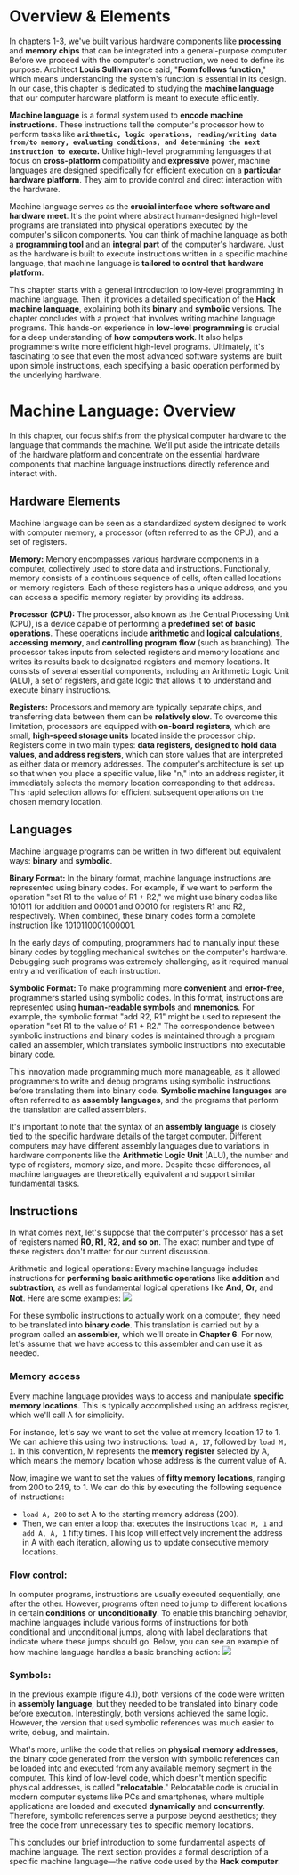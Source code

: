 # Overview & Elements
In chapters 1-3, we've built various hardware components like **processing** and **memory chips** that can be integrated into a general-purpose computer. Before we proceed with the computer's construction, we need to define its purpose. Architect **Louis Sullivan** once said, "**Form follows function**," which means understanding the system's function is essential in its design. In our case, this chapter is dedicated to studying the **machine language** that our computer hardware platform is meant to execute efficiently.

**Machine language** is a formal system used to **encode machine instructions**. These instructions tell the computer's processor how to perform tasks like **`arithmetic, logic operations, reading/writing data from/to memory, evaluating conditions, and determining the next instruction to execute`.** Unlike high-level programming languages that focus on **cross-platform** compatibility and **expressive** power, machine languages are designed specifically for efficient execution on a **particular hardware platform**. They aim to provide control and direct interaction with the hardware.

Machine language serves as the **crucial interface where software and hardware meet**. It's the point where abstract human-designed high-level programs are translated into physical operations executed by the computer's silicon components. You can think of machine language as both a **programming tool** and an **integral part** of the computer's hardware. Just as the hardware is built to execute instructions written in a specific machine language, that machine language is **tailored to control that hardware platform**.

This chapter starts with a general introduction to low-level programming in machine language. Then, it provides a detailed specification of the **Hack machine language**, explaining both its **binary** and **symbolic** versions. The chapter concludes with a project that involves writing machine language programs. This hands-on experience in **low-level programming** is crucial for a deep understanding of **how computers work**. It also helps programmers write more efficient high-level programs. Ultimately, it's fascinating to see that even the most advanced software systems are built upon simple instructions, each specifying a basic operation performed by the underlying hardware.

# Machine Language: Overview
In this chapter, our focus shifts from the physical computer hardware to the language that commands the machine. We'll put aside the intricate details of the hardware platform and concentrate on the essential hardware components that machine language instructions directly reference and interact with.

## Hardware Elements
Machine language can be seen as a standardized system designed to work with computer memory, a processor (often referred to as the CPU), and a set of registers.

**Memory:** Memory encompasses various hardware components in a computer, collectively used to store data and instructions. Functionally, memory consists of a continuous sequence of cells, often called locations or memory registers. Each of these registers has a unique address, and you can access a specific memory register by providing its address.

**Processor (CPU):** The processor, also known as the Central Processing Unit (CPU), is a device capable of performing a **predefined set of basic operations**. These operations include **arithmetic** and **logical calculations**, **accessing memory**, and **controlling program flow** (such as branching). The processor takes inputs from selected registers and memory locations and writes its results back to designated registers and memory locations. It consists of several essential components, including an Arithmetic Logic Unit (ALU), a set of registers, and gate logic that allows it to understand and execute binary instructions.

**Registers:** Processors and memory are typically separate chips, and transferring data between them can be **relatively slow**. To overcome this limitation, processors are equipped with **on-board registers**, which are small, **high-speed storage units** located inside the processor chip. Registers come in two main types: **data registers, designed to hold data values, and address registers**, which can store values that are interpreted as either data or memory addresses. The computer's architecture is set up so that when you place a specific value, like "n," into an address register, it immediately selects the memory location corresponding to that address. This rapid selection allows for efficient subsequent operations on the chosen memory location.

## Languages
Machine language programs can be written in two different but equivalent ways: **binary** and **symbolic**.

**Binary Format:** In the binary format, machine language instructions are represented using binary codes. For example, if we want to perform the operation "set R1 to the value of R1 + R2," we might use binary codes like 101011 for addition and 00001 and 00010 for registers R1 and R2, respectively. When combined, these binary codes form a complete instruction like 1010110001000001.

In the early days of computing, programmers had to manually input these binary codes by toggling mechanical switches on the computer's hardware. Debugging such programs was extremely challenging, as it required manual entry and verification of each instruction.

**Symbolic Format:** To make programming more **convenient** and **error-free**, programmers started using symbolic codes. In this format, instructions are represented using **human-readable symbols** and **mnemonics**. For example, the symbolic format "add R2, R1" might be used to represent the operation "set R1 to the value of R1 + R2." The correspondence between symbolic instructions and binary codes is maintained through a program called an assembler, which translates symbolic instructions into executable binary code.

This innovation made programming much more manageable, as it allowed programmers to write and debug programs using symbolic instructions before translating them into binary code. **Symbolic machine languages** are often referred to as **assembly languages**, and the programs that perform the translation are called assemblers.

It's important to note that the syntax of an **assembly language** is closely tied to the specific hardware details of the target computer. Different computers may have different assembly languages due to variations in hardware components like the **Arithmetic Logic Unit** (ALU), the number and type of registers, memory size, and more. Despite these differences, all machine languages are theoretically equivalent and support similar fundamental tasks.

## Instructions
In what comes next, let's suppose that the computer's processor has a set of registers named **R0, R1, R2, and so on**. The exact number and type of these registers don't matter for our current discussion.

Arithmetic and logical operations: Every machine language includes instructions for **performing basic arithmetic operations** like **addition** and **subtraction**, as well as fundamental logical operations like **And**, **Or**, and **Not**. Here are some examples:
![](1.png)

For these symbolic instructions to actually work on a computer, they need to be translated into **binary code**. This translation is carried out by a program called an **assembler**, which we'll create in **Chapter 6**. For now, let's assume that we have access to this assembler and can use it as needed.

### Memory access 
Every machine language provides ways to access and manipulate **specific memory locations**. This is typically accomplished using an address register, which we'll call A for simplicity.

For instance, let's say we want to set the value at memory location 17 to 1. We can achieve this using two instructions: `load A, 17`, followed by `load M, 1`. In this convention, M represents the **memory register** selected by A, which means the memory location whose address is the current value of A.

Now, imagine we want to set the values of **fifty memory locations**, ranging from 200 to 249, to 1. We can do this by executing the following sequence of instructions:

- `load A, 200` to set A to the starting memory address (200).
- Then, we can enter a loop that executes the instructions `load M, 1` and `add A, A, 1` fifty times. This loop will effectively increment the address in A with each iteration, allowing us to update consecutive memory locations.
  
### Flow control: 
In computer programs, instructions are usually executed sequentially, one after the other. However, programs often need to jump to different locations in certain **conditions** or **unconditionally**. To enable this branching behavior, machine languages include various forms of instructions for both conditional and unconditional jumps, along with label declarations that indicate where these jumps should go. Below, you can see an example of how machine language handles a basic branching action:
![](2.png)
### Symbols: 
In the previous example (figure 4.1), both versions of the code were written in **assembly language**, but they needed to be translated into binary code before execution. Interestingly, both versions achieved the same logic. However, the version that used symbolic references was much easier to write, debug, and maintain.

What's more, unlike the code that relies on **physical memory addresses**, the binary code generated from the version with symbolic references can be loaded into and executed from any available memory segment in the computer. This kind of low-level code, which doesn't mention specific physical addresses, is called "**relocatable**." Relocatable code is crucial in modern computer systems like PCs and smartphones, where multiple applications are loaded and executed **dynamically** and **concurrently**. Therefore, symbolic references serve a purpose beyond aesthetics; they free the code from unnecessary ties to specific memory locations.

This concludes our brief introduction to some fundamental aspects of machine language. The next section provides a formal description of a specific machine language—the native code used by the **Hack computer**.

